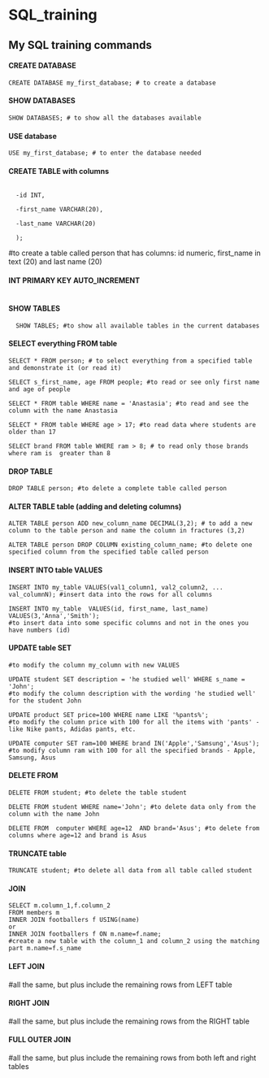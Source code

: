 # SQL_training

## My SQL training commands


#### CREATE DATABASE
```
CREATE DATABASE my_first_database; # to create a database
```

#### SHOW DATABASES
```
SHOW DATABASES; # to show all the databases available
```

#### USE database
```
USE my_first_database; # to enter the database needed
```

#### CREATE TABLE with columns
```CREATE TABLE person(

  -id INT,

  -first_name VARCHAR(20),

  -last_name VARCHAR(20)

  );
```
  #to create a table called person that has columns: id numeric, first_name in text (20) and last name (20)

#### INT PRIMARY KEY AUTO_INCREMENT
``` id INT PRIMARY KEY AUTO_INCREMENT #to put the numbers into the first column for counting
```

#### SHOW TABLES
```
  SHOW TABLES; #to show all available tables in the current databases
```

#### SELECT everything FROM table
```
SELECT * FROM person; # to select everything from a specified table and demonstrate it (or read it)

SELECT s_first_name, age FROM people; #to read or see only first name and age of people

SELECT * FROM table WHERE name = 'Anastasia'; #to read and see the column with the name Anastasia

SELECT * FROM table WHERE age > 17; #to read data where students are older than 17

SELECT brand FROM table WHERE ram > 8; # to read only those brands where ram is  greater than 8
```
#### DROP TABLE
```
DROP TABLE person; #to delete a complete table called person
```

#### ALTER TABLE table (adding and deleting columns)
```
ALTER TABLE person ADD new_column_name DECIMAL(3,2); # to add a new column to the table person and name the column in fractures (3,2)

ALTER TABLE person DROP COLUMN existing_column_name; #to delete one specified column from the specified table called person
```
#### INSERT INTO table VALUES
```
INSERT INTO my_table VALUES(val1_column1, val2_column2, ... val_columnN); #insert data into the rows for all columns

INSERT INTO my_table  VALUES(id, first_name, last_name) VALUES(3,'Anna','Smith');
#to insert data into some specific columns and not in the ones you have numbers (id)
```

#### UPDATE table SET
```UPDATE table SET my_column = 'newValue';
#to modify the column my_column with new VALUES

UPDATE student SET description = 'he studied well' WHERE s_name = 'John';
#to modify the column description with the wording 'he studied well' for the student John

UPDATE product SET price=100 WHERE name LIKE '%pants%';
#to modify the column price with 100 for all the items with 'pants' - like Nike pants, Adidas pants, etc.

UPDATE computer SET ram=100 WHERE brand IN('Apple','Samsung','Asus');
#to modify column ram with 100 for all the specified brands - Apple, Samsung, Asus
```

#### DELETE FROM
```
DELETE FROM student; #to delete the table student

DELETE FROM student WHERE name='John'; #to delete data only from the column with the name John

DELETE FROM  computer WHERE age=12  AND brand='Asus'; #to delete from columns where age=12 and brand is Asus
```

#### TRUNCATE table

```
TRUNCATE student; #to delete all data from all table called student
```

#### JOIN
```
SELECT m.column_1,f.column_2
FROM members m
INNER JOIN footballers f USING(name)
or
INNER JOIN footballers f ON m.name=f.name;
#create a new table with the column_1 and column_2 using the matching part m.name=f.s_name
```

#### LEFT JOIN
#all the same, but plus include the remaining rows from LEFT table

#### RIGHT JOIN
#all the same, but plus include the remaining rows from the RIGHT table

#### FULL OUTER JOIN
#all the same, but plus include the remaining rows from both left and right tables
